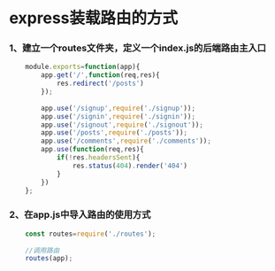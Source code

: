 # express装载路由的方式

### 1、建立一个routes文件夹，定义一个index.js的后端路由主入口
```javascript
    module.exports=function(app){
        app.get('/',function(req,res){
            res.redirect('/posts')
        });
    
        app.use('/signup',require('./signup'));
        app.use('/signin',require('./signin'));
        app.use('/signout',require('./signout'));
        app.use('/posts',require('./posts'));
        app.use('/comments',require('./comments'));
        app.use(function(req,res){
            if(!res.headersSent){
                res.status(404).render('404')
            }
        })
    };
```

### 2、在app.js中导入路由的使用方式
```javascript
    const routes=require('./routes');
    
    //调用路由
    routes(app);
```